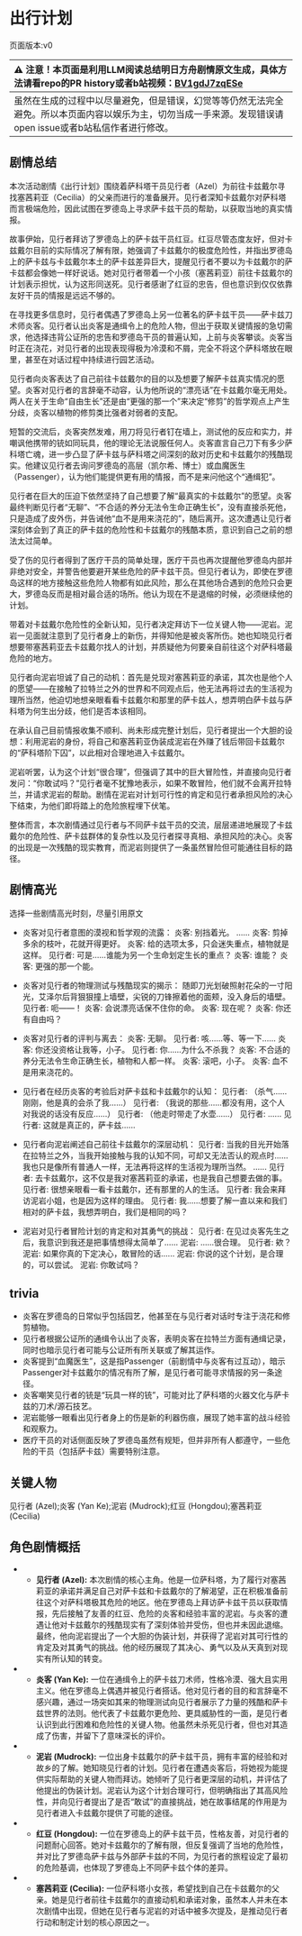 # 出行计划
页面版本:v0
 

| :warning: 注意！本页面是利用LLM阅读总结明日方舟剧情原文生成，具体方法请看repo的PR history或者b站视频：[BV1gdJ7zqESe](https://www.bilibili.com/video/BV1gdJ7zqESe/)         |
|:----------------------------|
| 虽然在生成的过程中以尽量避免，但是错误，幻觉等等仍然无法完全避免。所以本页面内容以娱乐为主，切勿当成一手来源。发现错误请open issue或者b站私信作者进行修改。|



## 剧情总结
本次活动剧情《出行计划》围绕着萨科塔干员见行者（Azel）为前往卡兹戴尔寻找塞茜莉亚（Cecilia）的父亲而进行的准备展开。见行者深知卡兹戴尔对萨科塔而言极端危险，因此试图在罗德岛上寻求萨卡兹干员的帮助，以获取当地的真实情报。

故事伊始，见行者拜访了罗德岛上的萨卡兹干员红豆。红豆尽管态度友好，但对卡兹戴尔目前的实际情况了解有限，她强调了卡兹戴尔的极度危险性，并指出罗德岛上的萨卡兹与卡兹戴尔本土的萨卡兹差异巨大，提醒见行者不要以为卡兹戴尔的萨卡兹都会像她一样好说话。她对见行者带着一个小孩（塞茜莉亚）前往卡兹戴尔的计划表示担忧，认为这形同送死。见行者感谢了红豆的忠告，但也意识到仅仅依靠友好干员的情报是远远不够的。

在寻找更多信息时，见行者偶遇了罗德岛上另一位著名的萨卡兹干员——萨卡兹刀术师炎客。见行者认出炎客是通缉令上的危险人物，但出于获取关键情报的急切需求，他选择违背公证所的忠告和罗德岛干员的普遍认知，上前与炎客攀谈。炎客当时正在浇花，对见行者的出现表现得极为冷漠和不屑，完全不将这个萨科塔放在眼里，甚至在对话过程中持续进行园艺活动。

见行者向炎客表达了自己前往卡兹戴尔的目的以及想要了解萨卡兹真实情况的愿望。炎客对见行者的言辞毫不动容，认为他所说的“漂亮话”在卡兹戴尔毫无用处。两人在关于生命“自由生长”还是由“更强的那一个”来决定“修剪”的哲学观点上产生分歧，炎客以植物的修剪类比强者对弱者的支配。

短暂的交流后，炎客突然发难，用刀将见行者钉在墙上，测试他的反应和实力，并嘲讽他携带的铳如同玩具，他的理论无法说服任何人。炎客直言自己刀下有多少萨科塔亡魂，进一步凸显了萨卡兹与萨科塔之间深刻的敌对历史和卡兹戴尔的残酷现实。他建议见行者去询问罗德岛的高层（凯尔希、博士）或血魔医生（Passenger），认为他们能提供更有用的情报，而不是来问他这个“通缉犯”。

见行者在巨大的压迫下依然坚持了自己想要了解“最真实的卡兹戴尔”的愿望。炎客最终判断见行者“无聊”、“不合适的养分无法令生命正确生长”，没有直接杀死他，只是造成了皮外伤，并告诫他“血不是用来浇花的”，随后离开。这次遭遇让见行者深刻体会到了真正的萨卡兹的危险性和卡兹戴尔的残酷本质，意识到自己之前的想法太过简单。

受了伤的见行者得到了医疗干员的简单处理，医疗干员也再次提醒他罗德岛内部并非绝对安全，并警告他要避开某些危险的萨卡兹干员。但见行者认为，即使在罗德岛这样的地方接触这些危险人物都有如此风险，那么在其他场合遇到的危险只会更大，罗德岛反而是相对最合适的场所。他认为现在不是退缩的时候，必须继续他的计划。

带着对卡兹戴尔危险性的全新认知，见行者决定拜访下一位关键人物——泥岩。泥岩一见面就注意到了见行者身上的新伤，并得知他是被炎客所伤。她也知晓见行者想要带塞茜莉亚去卡兹戴尔找人的计划，并质疑他为何要亲自前往这个对萨科塔最危险的地方。

见行者向泥岩坦诚了自己的动机：首先是兑现对塞茜莉亚的承诺，其次也是他个人的愿望——在接触了拉特兰之外的世界和不同观点后，他无法再将过去的生活视为理所当然，他迫切地想亲眼看看卡兹戴尔和那里的萨卡兹人，想弄明白萨卡兹与萨科塔为何生出分歧，他们是否本该相同。

在承认自己目前情报收集不顺利、尚未形成完整计划后，见行者提出一个大胆的设想：利用泥岩的身份，将自己和塞茜莉亚伪装成泥岩在外赚了钱后带回卡兹戴尔的“萨科塔阶下囚”，以此相对合理地进入卡兹戴尔。

泥岩听罢，认为这个计划“很合理”，但强调了其中的巨大冒险性，并直接向见行者发问：“你敢试吗？”见行者毫不犹豫地表示，如果不敢冒险，他们就不会离开拉特兰，并请求泥岩的帮助。剧情在泥岩对计划可行性的肯定和见行者承担风险的决心下结束，为他们即将踏上的危险旅程埋下伏笔。

整体而言，本次剧情通过见行者与不同萨卡兹干员的交流，层层递进地展现了卡兹戴尔的危险性、萨卡兹群体的复杂性以及见行者探寻真相、承担风险的决心。炎客的出现是一次残酷的现实教育，而泥岩则提供了一条虽然冒险但可能通往目标的路径。
## 剧情高光
选择一些剧情高光时刻，尽量引用原文

*   炎客对见行者意图的漠视和哲学观的流露：
    炎客: 别挡着光。
    ......
    炎客: 剪掉多余的枝叶，花就开得更好。
    炎客: 给的选项太多，只会迷失重点，植物就是这样。
    见行者: 可是......谁能为另一个生命划定生长的重点？
    炎客: 谁能？
    炎客: 更强的那一个能。

*   炎客对见行者的物理测试与残酷现实的揭示：
    随即刀光划破照射花朵的一寸阳光，艾泽尔后背狠狠撞上墙壁，尖锐的刀锋擦着他的面颊，没入身后的墙壁。
    见行者: 呃——！
    炎客: 会说漂亮话保不住你的命。
    炎客: 现在呢？
    炎客: 你还有自由吗？

*   炎客对见行者的评判与离去：
    炎客: 无聊。
    见行者: 咳......等、等一下......
    炎客: 你还没资格让我等，小子。
    见行者: 你......为什么不杀我？
    炎客: 不合适的养分无法令生命正确生长，植物和人都一样。
    炎客: 滚吧，小子。
    炎客: 血不是用来浇花的。

*   见行者在经历炎客的考验后对萨卡兹和卡兹戴尔的认知：
    见行者: （杀气......刚刚，他是真的会杀了我......）
    见行者: （我说的那些......都没有用，这个人对我说的话没有反应......）
    见行者: （他走时带走了水壶......）
    见行者: ......
    见行者: 这就是真正的，萨卡兹......

*   见行者向泥岩阐述自己前往卡兹戴尔的深层动机：
    见行者: 当我的目光开始落在拉特兰之外，当我开始接触与我的认知不同，可却又无法否认的观点时......我也只是像所有普通人一样，无法再将这样的生活视为理所当然。
    ......
    见行者: 去卡兹戴尔，这不仅是我对塞茜莉亚的承诺，也是我自己想要去做的事。
    见行者: 很想亲眼看一看卡兹戴尔，还有那里的人的生活。
    见行者: 我会来拜访泥岩小姐，也是因为这样的理由。
    见行者: 我......想要了解一直以来和我们相对的萨卡兹，我想弄明白，我们是相同的吗？

*   泥岩对见行者冒险计划的肯定和对其勇气的挑战：
    见行者: 在见过炎客先生之后，我意识到我还是把事情想得太简单了......
    泥岩: ......很合理。
    见行者: 欸？
    泥岩: 如果你真的下定决心，敢冒险的话......
    泥岩: 你说的这个计划，是合理的，可以尝试。
    泥岩: 你敢试吗？
## trivia
*   炎客在罗德岛的日常似乎包括园艺，他甚至在与见行者对话时专注于浇花和修剪植物。
*   见行者根据公证所的通缉令认出了炎客，表明炎客在拉特兰方面有通缉记录，同时也暗示见行者可能与公证所有所关联或了解其运作。
*   炎客提到“血魔医生”，这是指Passenger（前剧情中与炎客有过互动），暗示Passenger对卡兹戴尔的情况有所了解，是见行者可能寻求情报的另一条途径。
*   炎客嘲笑见行者的铳是“玩具一样的铳”，可能对比了萨科塔的火器文化与萨卡兹的刀术/源石技艺。
*   泥岩能够一眼看出见行者身上的伤是新的利器伤痕，展现了她丰富的战斗经验和观察力。
*   医疗干员的对话侧面反映了罗德岛虽然有规矩，但并非所有人都遵守，一些危险的干员（包括萨卡兹）需要特别注意。
## 关键人物
见行者 (Azel);炎客 (Yan Ke);泥岩 (Mudrock);红豆 (Hongdou);塞茜莉亚 (Cecilia)
## 角色剧情概括
-   *   **见行者 (Azel):** 本次剧情的核心主角。他是一位萨科塔，为了履行对塞茜莉亚的承诺并满足自己对萨卡兹和卡兹戴尔的了解渴望，正在积极准备前往这个对萨科塔极其危险的地区。他在罗德岛上拜访萨卡兹干员以获取情报，先后接触了友善的红豆、危险的炎客和经验丰富的泥岩。与炎客的遭遇让他对卡兹戴尔的残酷现实有了深刻体验并受伤，但也并未因此退缩。最终，他向泥岩提出了一个大胆的伪装计划，并获得了泥岩对其可行性的肯定及对其勇气的挑战。他的经历展现了其决心、勇气以及从天真到对现实有所认知的转变。
-   *   **炎客 (Yan Ke):** 一位在通缉令上的萨卡兹刀术师，性格冷漠、强大且实用主义。他在罗德岛上偶遇并被见行者搭话。他对见行者的目的和言辞毫不感兴趣，通过一场突如其来的物理测试向见行者展示了力量的残酷和萨卡兹世界的法则。他代表了卡兹戴尔更危险、更具威胁性的一面，是见行者认识到此行困难和危险性的关键人物。他虽然未杀死见行者，但也对其造成了伤害，并留下了意味深长的评价。
-   *   **泥岩 (Mudrock):** 一位出身卡兹戴尔的萨卡兹干员，拥有丰富的经验和对故乡的了解。她知晓见行者的计划。见行者在遭遇炎客后，将她视为能提供实际帮助的关键人物而拜访。她倾听了见行者更深层的动机，并评估了他提出的伪装计划。泥岩认为这个计划合理可行，但明确指出了其高风险性，并向见行者提出了是否“敢试”的直接挑战，她在故事结尾的作用是为见行者进入卡兹戴尔提供了可能的途径。
-   *   **红豆 (Hongdou):** 一位在罗德岛上的萨卡兹干员，性格友善，对见行者的问题耐心回答。她对卡兹戴尔的了解有限，但反复强调了当地的危险性，并对比了罗德岛萨卡兹与外部萨卡兹的不同，为见行者的旅程设定了最初的危险基调，也体现了罗德岛上不同萨卡兹个体的差异。
-   *   **塞茜莉亚 (Cecilia):** 一位萨科塔小女孩，希望找到自己在卡兹戴尔的父亲。她是见行者前往卡兹戴尔的直接动机和承诺对象，虽然本人并未在本次剧情中出现，但她在见行者与泥岩的对话中被多次提及，是推动见行者行动和制定计划的核心原因之一。